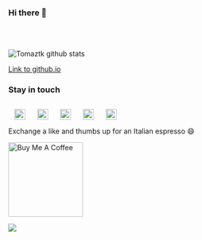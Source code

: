 ### Hi there 👋

<!--
### Hi there <img src="https://media.giphy.com/media/hvRJCLFzcasrR4ia7z/giphy.gif" width="25px">
-->
<br />
<br />
<!--
<a href="https://twitter.com/tomaz_tsql">
  <img align="left" alt="Tomaz Kastrun | Twitter" width="22px" src="https://raw.githubusercontent.com/peterthehan/peterthehan/master/assets/twitter.svg" />
</a>
<a href="https://www.linkedin.com/in/tomaztsql/">
  <img align="left" alt="Tomaz's LinkedIN" width="22px" src="https://raw.githubusercontent.com/peterthehan/peterthehan/master/assets/linkedin.svg" />
</a>
<a href="https://open.spotify.com/user/">
  <img align="left" alt="Tomaz's Spotify" width="22px" src="https://raw.githubusercontent.com/peterthehan/peterthehan/master/assets/spotify.svg" />
</a> -->


![Tomaztk github stats](https://github-readme-stats.vercel.app/api?username=tomaztk) 


<!-- ![Top Langs](https://github-readme-stats.vercel.app/api/top-langs/?username=tomaztk&layout=compact) -->

<!--
**tomaztk/tomaztk** is a ✨ _special_ ✨ repository because its `README.md` (this file) appears on your GitHub profile.


Here are some ideas to get you started:

- 🔭 I’m currently working on ...
- 🌱 I’m currently learning ...
- 👯 I’m looking to collaborate on ...
- 🤔 I’m looking for help with ...
- 💬 Ask me about ...
- 📫 How to reach me: ...
- 😄 Pronouns: ...
- ⚡ Fun fact: ...
-->

[Link to github.io](https://tomaztk.github.io/)


### Stay in touch

[<img align="left" alt="Blog" width="22px" src="https://cdn.jsdelivr.net/npm/simple-icons@3.13.0/icons/wordpress.svg" style="margin: 12px;"/>](https://tomaztsql.wordpress.com/)
[<img align="left" alt="LinkedIn" width="22px" src="https://cdn.jsdelivr.net/npm/simple-icons@v3/icons/linkedin.svg"  style="margin: 12px;"/>](https://www.linkedin.com/in/tomaztsql)
[<img align="left" alt="Email" width="22px" src="https://cdn.jsdelivr.net/npm/simple-icons@v3/icons/gmail.svg"  style="margin: 12px;"/>](mailto:tomaztsql@gmail.com)
[<img align="left" alt="Twitter" width="22px" src="https://cdn.jsdelivr.net/npm/simple-icons@3.13.0/icons/twitter.svg" style="margin: 12px;" />](https://twitter.com/tomaz_tsql)
[<img align="left" alt="Github" width="22px" src="https://cdn.jsdelivr.net/npm/simple-icons@3.13.0/icons/github.svg" style="margin: 12px;" />](https://github.com/tomaztk)



<br />
<br />

Exchange a like and thumbs up for an Italian espresso 😄
<br />

<a href="https://www.buymeacoffee.com/tomazkastrun" target="_blank"><img src="https://cdn.buymeacoffee.com/buttons/v2/default-red.png" alt="Buy Me A Coffee" width="150" ></a>

![](https://visitor-badge.glitch.me/badge?page_id=tomaztk.tomaztk)
